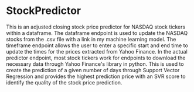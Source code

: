 # StockPredictor
This is an adjusted closing stock price predictor for NASDAQ stock tickers within a dataframe. The dataframe endpoint is used to update the NASDAQ stocks from the .csv file with a link in my machine learning model. The timeframe endpoint allows the user to enter a specific start and end time to update the times for the prices extracted from Yahoo Finance. In the actual predictor endpoint, most stock tickers work for endpoints to download the necessary data through Yahoo Finance's library in python. This is used to create the prediction of a given number of days through Support Vector Regression and provides the highest prediction price with an SVR score to identify the quality of the stock price prediction.
